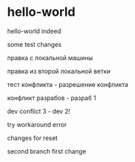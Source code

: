 # hello-world
hello-world indeed

some test changes


правка с локальной машины

правка из второй локальной ветки

тест конфликта - разрешение конфликта

конфликт разрабов - разраб 1

dev conflict 3 - dev 2!

try workaround error

changes for reset

second branch first change